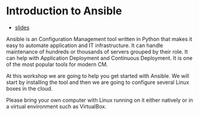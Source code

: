 # Introduction to Ansible

* [slides](https://code-maven.com/slides/ansible-intro/)

Ansible is an Configuration Management tool written in Python that makes it easy to automate application and IT infrastructure. It can handle maintenance of hundreds or thousands of servers grouped by their role. It can help with Application Deployment and Continuous Deployment. It is one of the most popular tools for modern CM.

At this workshop we are going to help you get started with Ansible. We will start by installing the tool and then we are going to configure several Linux boxes in the cloud.

Please bring your own computer with Linux running on it either natively or in a virtual environment such as VirtualBox.


